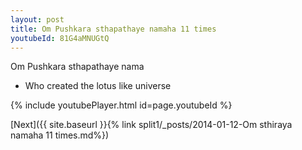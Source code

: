 ```yaml
---
layout: post
title: Om Pushkara sthapathaye namaha 11 times
youtubeId: 81G4aMNUGtQ
---
```

 
 
Om Pushkara sthapathaye nama 
 
 -  Who created the lotus like universe 
 
  
 
  
 
 
 
 
 
 


{% include youtubePlayer.html id=page.youtubeId %}
 
[Next]({{ site.baseurl }}{% link  split1/_posts/2014-01-12-Om sthiraya namaha 11 times.md%})
 
